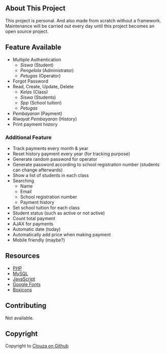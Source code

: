 ## About This Project
This project is personal. And also made from scratch without a framework. Maintenance will be carried out every day until this project becomes an open source project.

## Feature Available
- Multiple Authentication
    - *Siswa* (Student)
    - *Pengelola* (Administrator)
    - *Petugas* (Operator)
- Forgot Password
- Read, Create, Update, Delete 
    - *Kelas* (Class)
    - *Siswa* (Students)
    - *Spp* (School tuition)
    - *Petugas*
- *Pembayaran* (Payment)
- *Riwayat Pembayaran* (History)
- Print payment history

### Additional Feature
- Track payments every month & year
- Reset history payment every year (for tracking purpose)
- Generate random password for operator
- Generate password according to school registration number (students can change afterwards)
- Show a list of students in each class
- Searching 
    - Name
    - Email
    - School registration number
    - Payment history
- Set school tuition for each class
- Student status (such as active or not active)
- Count total payment
- AJAX for payments
- Automatic date (today)
- Automatically add price when making payment
- Mobile friendly (maybe?)

## Resources
- [PHP](https://www.php.net/)
- [MySQL](https://www.mysql.com/)
- [JavaScript](https://www.javascript.com/)
- [Google Fonts](https://fonts.google.com/)
- [Boxicons](https://boxicons.com/)

## Contributing
Not available.

## Copyright 
Copyright to [Clouza on Github](https://github.com/clouza)